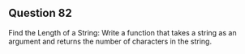 ## Question 82
Find the Length of a String: Write a function that takes a string as an argument and returns the number of characters in the string.